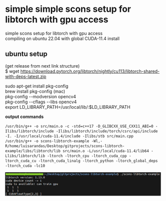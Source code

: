 

# simple simple scons setup for libtorch with gpu access

simple scons setup for libtorch with gpu access<br> 
compiling on ubuntu 22.04 with global CUDA-11.4 install  <br>

## ubuntu setup

(get release from next link structure) <br>
$ wget https://download.pytorch.org/libtorch/nightly/cu113/libtorch-shared-with-deps-latest.zip <br>


sudo apt-get install pkg-config <br>
brew install pkg-config (mac) <br>
pkg-config --modversion opencv4 <br>
pkg-config --cflags --libs opencv4 <br>
export LD_LIBRARY_PATH=/usr/local/lib/:$LD_LIBRARY_PATH <br>

**output commands**

```
/usr/bin/g++ -o src/main.o -c -std=c++17 -D_GLIBCXX_USE_CXX11_ABI=0 -Ilibs/libtorch/include -Ilibs/libtorch/include/torch/csrc/api/include -I. -I/usr/local/cuda-11.4/include -Ilibs/stb src/main.cpp
/usr/bin/g++ -o scons-libtorch-example -Wl,-R/home/luisarandas/Desktop/gitprojects/scons-libtorch-example/libs/libtorch/lib src/main.o -L/usr/local/cuda-11.4/lib64 -Llibs/libtorch/lib -ltorch -ltorch_cpu -ltorch_cuda_cpp -ltorch_cuda_cu -ltorch_cuda_linalg -ltorch_python -ltorch_global_deps -ltorch_cuda -lc10
```

![terminal print](./images/print.png)
